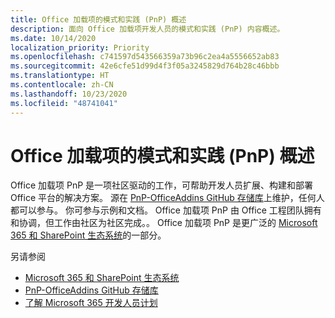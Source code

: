 ```yaml
---
title: Office 加载项的模式和实践 (PnP) 概述
description: 面向 Office 加载项开发人员的模式和实践 (PnP) 内容概述。
ms.date: 10/14/2020
localization_priority: Priority
ms.openlocfilehash: c741597d543566359a73b96c2ea4a5556652ab83
ms.sourcegitcommit: 42e6cfe51d99d4f3f05a3245829d764b28c46bbb
ms.translationtype: HT
ms.contentlocale: zh-CN
ms.lasthandoff: 10/23/2020
ms.locfileid: "48741041"
---
```

# <a name="overview-of-patterns-and-practices-pnp-for-office-add-ins"></a>Office 加载项的模式和实践 (PnP) 概述

Office 加载项 PnP 是一项社区驱动的工作，可帮助开发人员扩展、构建和部署 Office 平台的解决方案。 源在 [PnP-OfficeAddins GitHub 存储库](https://github.com/OfficeDev/PnP-OfficeAddins)上维护，任何人都可以参与。 你可参与示例和文档。 Office 加载项 PnP 由 Office 工程团队拥有和协调，但工作由社区为社区完成。。 Office 加载项 PnP 是更广泛的 [Microsoft 365 和 SharePoint 生态系统](https://developer.microsoft.com/office/blogs/microsoft-365-sharepoint-ecosystem-pnp-august-2020-update/)的一部分。

另请参阅
- [Microsoft 365 和 SharePoint 生态系统](https://developer.microsoft.com/office/blogs/microsoft-365-sharepoint-ecosystem-pnp-august-2020-update/)
- [PnP-OfficeAddins GitHub 存储库](https://github.com/OfficeDev/PnP-OfficeAddins)
- [了解 Microsoft 365 开发人员计划](https://developer.microsoft.com/microsoft-365/dev-program)
